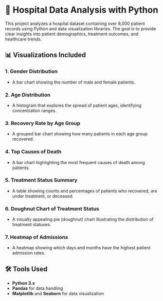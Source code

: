 # 🏥 Hospital Data Analysis with Python

This project analyzes a hospital dataset containing over 8,000 patient records using Python and data visualization libraries. The goal is to provide clear insights into patient demographics, treatment outcomes, and healthcare trends.

## 📊 Visualizations Included

### 1. Gender Distribution
- A bar chart showing the number of male and female patients.

### 2. Age Distribution
- A histogram that explores the spread of patient ages, identifying concentration ranges.

### 3. Recovery Rate by Age Group
- A grouped bar chart showing how many patients in each age group recovered.

### 4. Top Causes of Death
- A bar chart highlighting the most frequent causes of death among patients.

### 5. Treatment Status Summary
- A table showing counts and percentages of patients who recovered, are under treatment, or deceased.

### 6. Doughnut Chart of Treatment Status
- A visually appealing pie (doughnut) chart illustrating the distribution of treatment statuses.

### 7. Heatmap of Admissions
- A heatmap showing which days and months have the highest patient admission rates.

## 🛠️ Tools Used

- **Python 3.x**
- **Pandas** for data handling
- **Matplotlib** and **Seaborn** for data visualization


